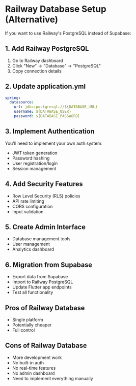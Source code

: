 # Railway Database Setup (Alternative)

If you want to use Railway's PostgreSQL instead of Supabase:

## 1. Add Railway PostgreSQL
1. Go to Railway dashboard
2. Click "New" → "Database" → "PostgreSQL"
3. Copy connection details

## 2. Update application.yml
```yaml
spring:
  datasource:
    url: jdbc:postgresql://${DATABASE_URL}
    username: ${DATABASE_USER}
    password: ${DATABASE_PASSWORD}
```

## 3. Implement Authentication
You'll need to implement your own auth system:
- JWT token generation
- Password hashing
- User registration/login
- Session management

## 4. Add Security Features
- Row Level Security (RLS) policies
- API rate limiting
- CORS configuration
- Input validation

## 5. Create Admin Interface
- Database management tools
- User management
- Analytics dashboard

## 6. Migration from Supabase
- Export data from Supabase
- Import to Railway PostgreSQL
- Update Flutter app endpoints
- Test all functionality

## Pros of Railway Database
- Single platform
- Potentially cheaper
- Full control

## Cons of Railway Database
- More development work
- No built-in auth
- No real-time features
- No admin dashboard
- Need to implement everything manually
